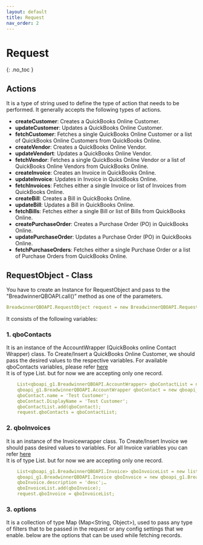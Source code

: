 ```yaml
---
layout: default
title: Request
nav_order: 2
---
```


# Request
{: .no_toc }


## Actions
It is a type of string used to define the type of action that needs to be performed. It generally accepts the following types of actions.

<ul>

<li><b>createCustomer</b>: Creates a QuickBooks Online Customer.</li>
<li><b>updateCustomer</b>: Updates a QuickBooks Online Customer.</li>
<li><b>fetchCustomer</b>: Fetches a single QuickBooks Online Customer or a list of QuickBooks Online Customers from QuickBooks Online.</li>
<li><b>createVendor</b>: Creates a QuickBooks Online Vendor.</li>
<li><b>updateVendort</b>: Updates a QuickBooks Online Vendor.</li>
<li><b>fetchVendor</b>: Fetches a single QuickBooks Online Vendor or a list of QuickBooks Online Vendors from QuickBooks Online.</li>
<li><b>createInvoice</b>: Creates an Invoice in QuickBooks Online.</li>
<li><b>updateInvoice</b>: Updates in Invoice in QuickBooks Online.</li>
<li><b>fetchInvoices</b>: Fetches either a single Invoice or list of Invoices from QuickBooks Online.</li>
<li><b>createBill</b>: Creates a Bill in QuickBooks Online.</li>
<li><b>updateBill</b>: Updates a Bill in QuickBooks Online.</li>
<li><b>fetchBills</b>: Fetches either a single Bill or list of Bills from QuickBooks Online.</li>
<li><b>createPurchaseOrder</b>: Creates a Purchase Order (PO) in QuickBooks Online.</li>
<li><b>updatePurchaseOrder</b>: Updates a Purchase Order (PO) in QuickBooks Online.</li>
<li><b>fetchPurchaseOrders</b>: Fetches either a single Purchase Order or a list of Purchase Orders from QuickBooks Online.</li>

</ul>

## RequestObject - Class
You have to create an Instance for RequestObject and pass to the "BreadwinnerQBOAPI.call()” method as one of the parameters. <br/>
```yaml
BreadwinnerQBOAPI.RequestObject request = new BreadwinnerQBOAPI.RequestObject(); 
```

It consists of the following variables:

### 1. qboContacts
It is an instance of the AccountWrapper (QuickBooks online Contact Wrapper) class. To Create/Insert a QuickBooks Online Customer, we should pass the desired values to the respective variables. For available qboContacts variables, please refer [here](https://dev-qboContacts.breadwinner.com/docs/CustomerOperations) <br/>
It is of type List. but for now we are accepting only one record.

```yaml
    List<qboapi_g1.BreadwinnerQBOAPI.AccountWrapper> qboContactList = new list<qboapi_g1.BreadwinnerQBOAPI.AccountWrapper>();
    qboapi_g1.BreadwinnerQBOAPI.AccountWrapper qboContact = new qboapi_g1.BreadwinnerQBOAPI.AccountWrapper();
    qboContact.name = 'Test Customer';
    qboContact.DisplayName = 'Test Customer';
    qboContactList.add(qboContact);
    request.qboContacts = qboContactList;
```

### 2. qboInvoices
It is an instance of the Invoicewrapper class. To Create/Insert Invoice we should pass desired values to variables. For all Invoice variables you can refer [here](https://dev-qbo.breadwinner.com/docs/InvoiceOperations) <br/>
It is of type List. but for now we are accepting only one record.

```yaml
    List<qboapi_g1.BreadwinnerQBOAPI.Invoice> qboInvoiceList = new list<qboapi_g1.BreadwinnerQBOAPI.Invoice>();
    qboapi_g1.BreadwinnerQBOAPI.Invoice qboInvoice = new qboapi_g1.BreadwinnerQBOAPI.Invoice();
    qboInvoice.description = 'desc';… 
    qboInvoiceList.add(qboInvoice);
    request.qboInvoice = qboInvoiceList;
```

### 3. options 
It is a collection of type Map (Map<String, Object>), used to pass any type of filters that to be passed in the request or any config settings that we enable.
below are the options that can be used while fetching records. <br/>
    
